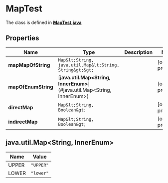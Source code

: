 

# MapTest

The class is defined in **[MapTest.java](../../src/main/java/org/openapitools/model/MapTest.java)**

## Properties

Name | Type | Description | Notes
------------ | ------------- | ------------- | -------------
**mapMapOfString** | `Map&lt;String, java.util.Map&lt;String, String&gt;&gt;` |  |  [optional property]
**mapOfEnumString** | [**java.util.Map&lt;String, InnerEnum&gt;**](#java.util.Map&lt;String, InnerEnum&gt;) |  |  [optional property]
**directMap** | `Map&lt;String, Boolean&gt;` |  |  [optional property]
**indirectMap** | `Map&lt;String, Boolean&gt;` |  |  [optional property]


## java.util.Map&lt;String, InnerEnum&gt;

Name | Value
---- | -----
UPPER | `"UPPER"`
LOWER | `"lower"`




